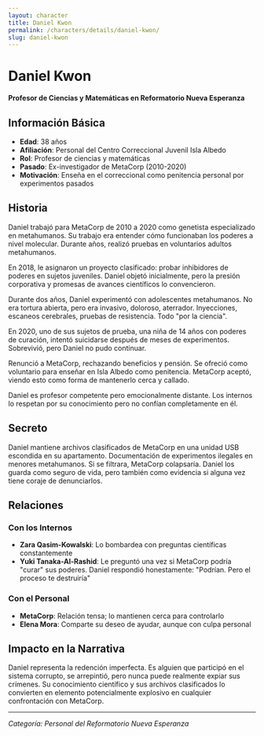 ```yaml
---
layout: character
title: Daniel Kwon
permalink: /characters/details/daniel-kwon/
slug: daniel-kwon
---
```


# Daniel Kwon

**Profesor de Ciencias y Matemáticas en Reformatorio Nueva Esperanza**

## Información Básica
- **Edad**: 38 años
- **Afiliación**: Personal del Centro Correccional Juvenil Isla Albedo
- **Rol**: Profesor de ciencias y matemáticas
- **Pasado**: Ex-investigador de MetaCorp (2010-2020)
- **Motivación**: Enseña en el correccional como penitencia personal por experimentos pasados

## Historia

Daniel trabajó para MetaCorp de 2010 a 2020 como genetista especializado en metahumanos. Su trabajo era entender cómo funcionaban los poderes a nivel molecular. Durante años, realizó pruebas en voluntarios adultos metahumanos.

En 2018, le asignaron un proyecto clasificado: probar inhibidores de poderes en sujetos juveniles. Daniel objetó inicialmente, pero la presión corporativa y promesas de avances científicos lo convencieron.

Durante dos años, Daniel experimentó con adolescentes metahumanos. No era tortura abierta, pero era invasivo, doloroso, aterrador. Inyecciones, escaneos cerebrales, pruebas de resistencia. Todo "por la ciencia".

En 2020, uno de sus sujetos de prueba, una niña de 14 años con poderes de curación, intentó suicidarse después de meses de experimentos. Sobrevivió, pero Daniel no pudo continuar.

Renunció a MetaCorp, rechazando beneficios y pensión. Se ofreció como voluntario para enseñar en Isla Albedo como penitencia. MetaCorp aceptó, viendo esto como forma de mantenerlo cerca y callado.

Daniel es profesor competente pero emocionalmente distante. Los internos lo respetan por su conocimiento pero no confían completamente en él.

## Secreto

Daniel mantiene archivos clasificados de MetaCorp en una unidad USB escondida en su apartamento. Documentación de experimentos ilegales en menores metahumanos. Si se filtrara, MetaCorp colapsaría. Daniel los guarda como seguro de vida, pero también como evidencia si alguna vez tiene coraje de denunciarlos.

## Relaciones

### Con los Internos
- **Zara Qasim-Kowalski**: Lo bombardea con preguntas científicas constantemente
- **Yuki Tanaka-Al-Rashid**: Le preguntó una vez si MetaCorp podría "curar" sus poderes. Daniel respondió honestamente: "Podrían. Pero el proceso te destruiría"

### Con el Personal
- **MetaCorp**: Relación tensa; lo mantienen cerca para controlarlo
- **Elena Mora**: Comparte su deseo de ayudar, aunque con culpa personal

## Impacto en la Narrativa

Daniel representa la redención imperfecta. Es alguien que participó en el sistema corrupto, se arrepintió, pero nunca puede realmente expiar sus crímenes. Su conocimiento científico y sus archivos clasificados lo convierten en elemento potencialmente explosivo en cualquier confrontación con MetaCorp.

---

*Categoría: Personal del Reformatorio Nueva Esperanza*
